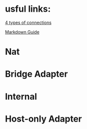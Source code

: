 # usful links:
[4 types of connections](http://blog.csdn.net/ixidof/article/details/12685549)

[Markdown Guide](https://guides.github.com/features/mastering-markdown/)

# Nat

# Bridge Adapter

# Internal

# Host-only Adapter
